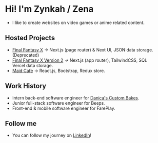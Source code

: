 # Hi! I'm Zynkah / Zena
- I like to create websites on video games or anime related content.
## Hosted Projects 
- [Final Fantasy X](https://final-fantasy-x.vercel.app/) -> Next.js (page router) & Next UI, JSON data storage. (Deprecated)
- [Final Fantasy X Version 2](https://ffx-v2.vercel.app/) -> Next.js (app router), TailwindCSS, SQL Vercel data storage.
- [Maid Cafe](https://maid-cafe.vercel.app/) -> React.js, Bootstrap, Redux store.
## Work History
- Intern back-end software engineer for [Danica's Custom Bakes](https://danicascustombakes.com/).
- Junior full-stack software engineer for Beeps.
- Front-end & mobile software engineer for FarePlay.
## Follow me
- You can follow my journey on [LinkedIn](https://www.linkedin.com/in/zena-creps/)!




